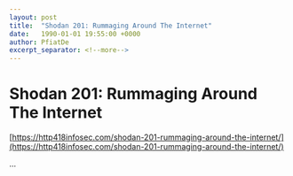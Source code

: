 ```yaml
---
layout: post
title:  "Shodan 201: Rummaging Around The Internet"
date:   1990-01-01 19:55:00 +0000
author: PfiatDe
excerpt_separator: <!--more-->
---
```


# Shodan 201: Rummaging Around The Internet
[https://http418infosec.com/shodan-201-rummaging-around-the-internet/](https://http418infosec.com/shodan-201-rummaging-around-the-internet/)

...
<!--more-->
